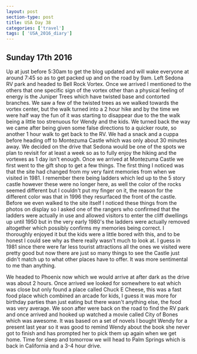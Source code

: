 ```yaml
---
layout: post
section-type: post
title: USA Day 38
categories: ['travel']
tags: [ 'USA_2016_diary']
---
```

## Sunday 17th 2016  

Up at just before 5:30am to get the blog updated and will wake everyone at around 7:45 so as to get packed up and on the road by 9am. Left Sedona RV park and headed to Bell Rock Vortex. Once we arrived I mentioned to the others that one specific sign of the vortex other than a physical feeling of energy is the Juniper Trees which have twisted base and contorted branches. We saw a few of the twisted trees as we walked towards the vortex center, but the walk turned into a 2 hour hike and by the time we were half way the fun of it was starting to disappear due to the the walk being a little too strenuous for Wendy and the kids. We turned back the way we came after being given some false directions to a quicker route, so another 1 hour walk to get back to the RV. We had a snack and a cuppa before heading off to Montezuma Castle which was only about 30 minutes away. We decided on the drive that Sedona would be one of the spots we plan to revisit for at least a week so as to fully enjoy the hiking and the vortexes as 1 day isn't enough.
Once we arrived at Montezuma Castle we first went to the gift shop to get a few things. The first thing I noticed was that the site had changed from my very faint memories from when we visited in 1981. I remember there being ladders which led up to the 5 story castle however these were no longer here, as well the color of the rocks seemed different but I couldn't put my finger on it, the reason for the different color was that in 1996 they resurfaced the front of the castle. Before we even walked to the site itself I noticed these things from the photos on display so I asked one of the rangers who confirmed that the ladders were actually in use and allowed visitors to enter the cliff dwellings up until 1950 but in the very early 1980's the ladders were actually removed altogether which possibly confirms my memories being correct.
I thoroughly enjoyed it but the kids were a little bored with this, and to be honest I could see why as there really wasn't much to look at. I guess in 1981 since there were far less tourist attractions all the ones we visited were pretty good but now there are just so many things to see the Castle just didn't match up to what other places have to offer. It was more sentimental to me than anything.

We headed to Phoenix now which we would arrive at after dark as the drive was about 2 hours. Once arrived we looked for somewhere to eat which was close but only found a place called Chuck E Cheese, this was a fast food place which combined an arcade for kids, I guess it was more for birthday parties than just eating but there wasn't anything else, the food was very average. We soon after were back on the road to find the RV park and once arrived and hooked up watched a movie called City of Bones which was awesome. It was based on a set of novels I bought Wendy for a present last year so it was good to remind Wendy about the book she never got to finish and has prompted her to pick them up again when we get home. Time for sleep and tomorrow we will head to Palm Springs which is back in California and a 3-4 hour drive.
